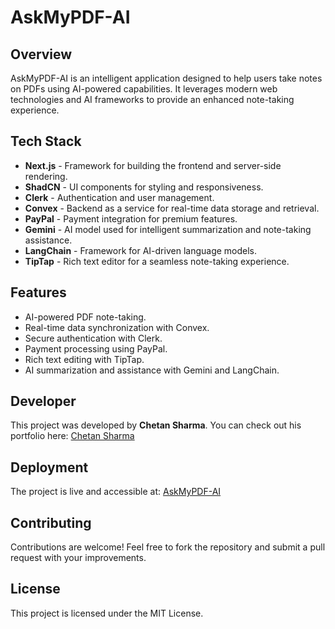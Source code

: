 # AskMyPDF-AI

## Overview
AskMyPDF-AI is an intelligent application designed to help users take notes on PDFs using AI-powered capabilities. It leverages modern web technologies and AI frameworks to provide an enhanced note-taking experience.

## Tech Stack
- **Next.js** - Framework for building the frontend and server-side rendering.
- **ShadCN** - UI components for styling and responsiveness.
- **Clerk** - Authentication and user management.
- **Convex** - Backend as a service for real-time data storage and retrieval.
- **PayPal** - Payment integration for premium features.
- **Gemini** - AI model used for intelligent summarization and note-taking assistance.
- **LangChain** - Framework for AI-driven language models.
- **TipTap** - Rich text editor for a seamless note-taking experience.

## Features
- AI-powered PDF note-taking.
- Real-time data synchronization with Convex.
- Secure authentication with Clerk.
- Payment processing using PayPal.
- Rich text editing with TipTap.
- AI summarization and assistance with Gemini and LangChain.

## Developer
This project was developed by **Chetan Sharma**. You can check out his portfolio here: [Chetan Sharma](https://chetan309.netlify.app/)

## Deployment
The project is live and accessible at: [AskMyPDF-AI](https://askmypdf-one.vercel.app/)

## Contributing
Contributions are welcome! Feel free to fork the repository and submit a pull request with your improvements.

## License
This project is licensed under the MIT License.

